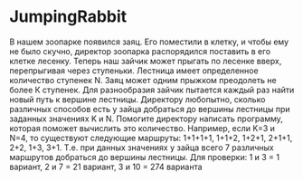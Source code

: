 # JumpingRabbit
В нашем зоопарке появился заяц. Его поместили в клетку, и чтобы ему не было скучно, директор зоопарка распорядился поставить в его клетке лесенку. Теперь наш зайчик может прыгать по лесенке вверх, перепрыгивая через ступеньки. Лестница имеет определенное количество ступенек N. Заяц может одним прыжком преодолеть не более К ступенек. Для разнообразия зайчик пытается каждый раз найти новый путь к вершине лестницы. Директору любопытно, сколько различных способов есть у зайца добраться до вершины лестницы при заданных значениях K и N. Помогите директору написать программу, которая поможет вычислить это количество. Например, если K=3 и N=4, то существуют следующие маршруты: 1+1+1+1, 1+1+2, 1+2+1, 2+1+1, 2+2, 1+3, 3+1. Т.е. при данных значениях у зайца всего 7 различных маршрутов добраться до вершины лестницы. 
Для проверки: 1 и 3 = 1 вариант, 2 и 7 = 21 вариант, 3 и 10 = 274 варианта 
